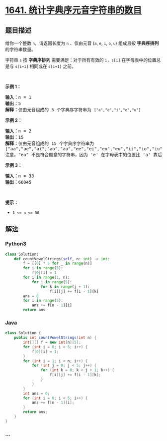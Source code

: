 # [1641. 统计字典序元音字符串的数目](https://leetcode-cn.com/problems/count-sorted-vowel-strings)



## 题目描述

<!-- 这里写题目描述 -->

<p>给你一个整数 <code>n</code>，请返回长度为 <code>n</code> 、仅由元音 (<code>a</code>, <code>e</code>, <code>i</code>, <code>o</code>, <code>u</code>) 组成且按 <strong>字典序排列</strong> 的字符串数量。</p>

<p>字符串 <code>s</code> 按 <strong>字典序排列</strong> 需要满足：对于所有有效的 <code>i</code>，<code>s[i]</code> 在字母表中的位置总是与 <code>s[i+1]</code> 相同或在 <code>s[i+1]</code> 之前。</p>

<p> </p>

<p><strong>示例 1：</strong></p>

<pre>
<strong>输入：</strong>n = 1
<strong>输出：</strong>5
<strong>解释：</strong>仅由元音组成的 5 个字典序字符串为 <code>["a","e","i","o","u"]</code>
</pre>

<p><strong>示例 2：</strong></p>

<pre>
<strong>输入：</strong>n = 2
<strong>输出：</strong>15
<strong>解释：</strong>仅由元音组成的 15 个字典序字符串为
["aa","ae","ai","ao","au","ee","ei","eo","eu","ii","io","iu","oo","ou","uu"]
注意，"ea" 不是符合题意的字符串，因为 'e' 在字母表中的位置比 'a' 靠后
</pre>

<p><strong>示例 3：</strong></p>

<pre>
<strong>输入：</strong>n = 33
<strong>输出：</strong>66045
</pre>

<p> </p>

<p><strong>提示：</strong></p>

<ul>
	<li><code>1 <= n <= 50</code> </li>
</ul>


## 解法

<!-- 这里可写通用的实现逻辑 -->

<!-- tabs:start -->

### **Python3**

<!-- 这里可写当前语言的特殊实现逻辑 -->

```python
class Solution:
    def countVowelStrings(self, n: int) -> int:
        f = [[0] * 5 for _ in range(n)]
        for i in range(5):
            f[0][i] = 1
        for i in range(1, n):
            for j in range(5):
                for k in range(j + 1):
                    f[i][j] += f[i - 1][k]
        ans = 0
        for i in range(5):
            ans += f[n - 1][i]
        return ans
```

### **Java**

<!-- 这里可写当前语言的特殊实现逻辑 -->

```java
class Solution {
    public int countVowelStrings(int n) {
        int[][] f = new int[n][5];
        for (int i = 0; i < 5; i++) {
            f[0][i] = 1;
        }
        for (int i = 1; i < n; i++) {
            for (int j = 0; j < 5; j++) {
                for (int k = 0; k < j + 1; k++) {
                    f[i][j] += f[i - 1][k];
                }
            }
        }
        int ans = 0;
        for (int i = 0; i < 5; i++) {
            ans += f[n - 1][i];
        }
        return ans;      
    }
}
```

### **...**

```

```

<!-- tabs:end -->
